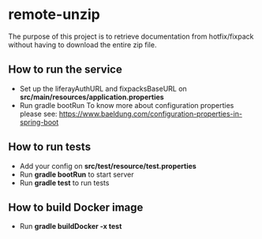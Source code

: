 # remote-unzip
The purpose of this project is to retrieve documentation from hotfix/fixpack without having to download the entire zip file.

## How to run the service
* Set up the liferayAuthURL and fixpacksBaseURL on **src/main/resources/application.properties**
* Run gradle bootRun
To know more about configuration properties please see: https://www.baeldung.com/configuration-properties-in-spring-boot 

## How to run tests
* Add your config on **src/test/resource/test.properties**
* Run **gradle bootRun** to start server
* Run **gradle test** to run tests

## How to build Docker image
* Run **gradle buildDocker -x test**
